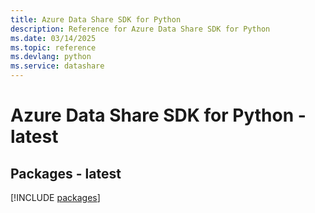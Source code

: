 ```yaml
---
title: Azure Data Share SDK for Python
description: Reference for Azure Data Share SDK for Python
ms.date: 03/14/2025
ms.topic: reference
ms.devlang: python
ms.service: datashare
---
```

# Azure Data Share SDK for Python - latest
## Packages - latest
[!INCLUDE [packages](data-share-index.md)]